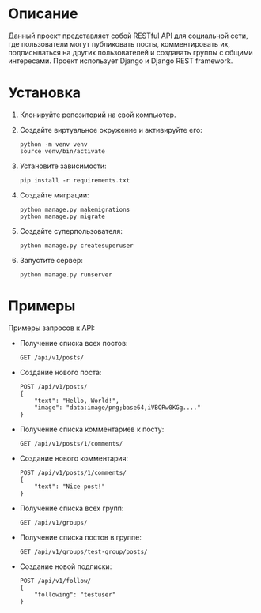 # Описание

Данный проект представляет собой RESTful API для социальной сети, где пользователи могут публиковать посты, комментировать их, подписываться на других пользователей и создавать группы с общими интересами. Проект использует Django и Django REST framework.

# Установка

1. Клонируйте репозиторий на свой компьютер.
2. Создайте виртуальное окружение и активируйте его:
    
    ```
    python -m venv venv
    source venv/bin/activate
    
    ```
    
3. Установите зависимости:
    
    ```
    pip install -r requirements.txt
    
    ```
    
4. Создайте миграции:
    
    ```
    python manage.py makemigrations
    python manage.py migrate
    
    ```
    
5. Создайте суперпользователя:
    
    ```
    python manage.py createsuperuser
    
    ```
    
6. Запустите сервер:
    
    ```
    python manage.py runserver
    
    ```
    

# Примеры

Примеры запросов к API:

- Получение списка всех постов:
    
    ```
    GET /api/v1/posts/
    
    ```
    
- Создание нового поста:
    
    ```
    POST /api/v1/posts/
    {
        "text": "Hello, World!",
        "image": "data:image/png;base64,iVBORw0KGg...."
    }
    
    ```
    
- Получение списка комментариев к посту:
    
    ```
    GET /api/v1/posts/1/comments/
    
    ```
    
- Создание нового комментария:
    
    ```
    POST /api/v1/posts/1/comments/
    {
        "text": "Nice post!"
    }
    
    ```
    
- Получение списка всех групп:
    
    ```
    GET /api/v1/groups/
    
    ```
    
- Получение списка постов в группе:
    
    ```
    GET /api/v1/groups/test-group/posts/
    
    ```
    
- Создание новой подписки:
    
    ```
    POST /api/v1/follow/
    {
        "following": "testuser"
    }
    
    ```
